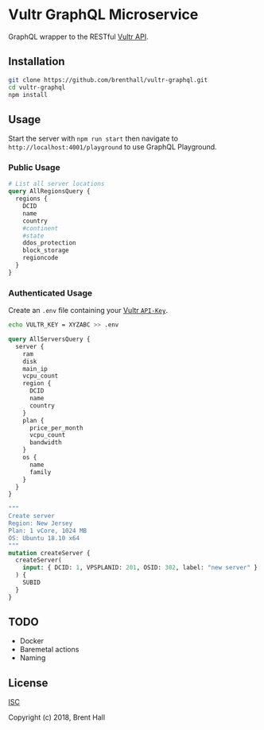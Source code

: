 # Vultr GraphQL Microservice

GraphQL wrapper to the RESTful [Vultr API](https://www.vultr.com/api/).

## Installation

```bash
git clone https://github.com/brenthall/vultr-graphql.git
cd vultr-graphql
npm install
```

## Usage

Start the server with `npm run start` then navigate to `http://localhost:4001/playground` to use GraphQL Playground.

### Public Usage

```graphql
# List all server locations
query AllRegionsQuery {
  regions {
    DCID
    name
    country
    #continent
    #state
    ddos_protection
    block_storage
    regioncode
  }
}
```

### Authenticated Usage

Create an `.env` file containing your [Vultr `API-Key`](https://my.vultr.com/settings/#settingsapi).

```bash
echo VULTR_KEY = XYZABC >> .env
```

```graphql
query AllServersQuery {
  server {
    ram
    disk
    main_ip
    vcpu_count
    region {
      DCID
      name
      country
    }
    plan {
      price_per_month
      vcpu_count
      bandwidth
    }
    os {
      name
      family
    }
  }
}
```

```graphql
"""
Create server
Region: New Jersey
Plan: 1 vCore, 1024 MB
OS: Ubuntu 18.10 x64
"""
mutation createServer {
  createServer(
    input: { DCID: 1, VPSPLANID: 201, OSID: 302, label: "new server" }
  ) {
    SUBID
  }
}
```

## TODO

- Docker
- Baremetal actions
- Naming

## License

[ISC](http://opensource.org/licenses/ISC)

Copyright (c) 2018, Brent Hall
